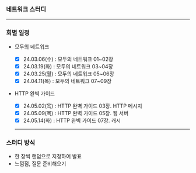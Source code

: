 ### 네트워크 스터디

---

### 회별 일정

- 모두의 네트워크

  - [x] 24.03.06(수) : 모두의 네트워크 01~02장
  - [x] 24.03.19(화) : 모두의 네트워크 03~04장
  - [x] 24.03.25(월) : 모두의 네트워크 05~06장
  - [x] 24.04.11(목) : 모두의 네트워크 07~09장

- HTTP 완벽 가이드

  - [x] 24.05.02(목) : HTTP 완벽 가이드 03장. HTTP 메시지
  - [x] 24.05.09(목) : HTTP 완벽 가이드 05장. 웹 서버
  - [x] 24.05.14(화) : HTTP 완벽 가이드 07장. 캐시

  ***

### 스터디 방식

- 한 장씩 랜덤으로 지정하여 발표
- 느낌점, 질문 준비해오기
